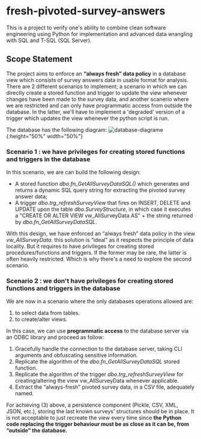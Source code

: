 # fresh-pivoted-survey-answers
This is a project to verify one's ability to combine clean software engineering using Python for implementation and advanced data wrangling with SQL and T-SQL (SQL Server).

## Scope Statement
The project aims to enforce an **“always fresh” data policy** in a database view which consists of survey answers data in usable format for analysis. There are 2 different scenarios to implement; a scenario in which we can directly create a stored function and trigger to update the view whenever changes have been made to the survey data, and another scanerio where we are restricted and can only have programmatic access from outside the database. In the latter, we'll have to implement a 'degraded' version of a trigger which updates the view whenever the python script is run.

The database has the following diagram:
![database-diagrame](https://user-images.githubusercontent.com/54726923/114434722-9d9a5f80-9bc3-11eb-853f-afb76b3e1f71.jpg){:height="50%" width="50%"}


### Scenario 1 : we have privileges for creating stored functions and triggers in the database

In this scenario, we are can build the following design:
- A stored function *dbo.fn_GetAllSurveyDataSQL()* which generates and returns a dynamic SQL query string for extracting the pivoted survey answer data;
- A trigger *dbo.trg_refreshSurveyView* that fires on INSERT, DELETE and UPDATE upon the table *dbo.SurveyStructure*, in which case it executes a "CREATE OR ALTER VIEW vw_AllSurveyData AS" + the string returned by *dbo.fn_GetAllSurveyDataSQL*.

With this design, we have enforced an “always fresh” data policy in the view *vw_AllSurveyData*. this solution is “ideal” as it respects the principle of data locality. But it 
requires to have privileges for creating stored procedures/functions and triggers. If the former may be rare, the latter is often heavily restricted. Which is why there's a need to explore the second scenario.

### Scenario 2 : we don't have privileges for creating stored functions and triggers in the database
We are now in a scenario where the only databases operations allowed are:
1. to select data from tables.
2. to create/alter views.

In this case, we can use **programmatic access** to the database server via an ODBC library and proceed as follow:
1. Gracefully handle the connection to the database server, taking CLI arguments and obfuscating sensitive information.
2. Replicate the algorithm of the *dbo.fn_GetAllSurveyDataSQL* stored function.
3. Replicate the algorithm of the trigger *dbo.trg_refreshSurveyView* for creating/altering the view vw_AllSurveyData whenever applicable.
4. Extract the “always-fresh” pivoted survey data, in a CSV file, adequately named.

For achieving (3) above, a persistence component (Pickle, CSV, XML, JSON, etc.), storing the last known surveys’ structures should be in place. It is not acceptable to just recreate the view every time since **the Python code replacing the trigger behaviour must be as close as it can be, from “outside” the database.**

